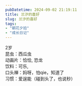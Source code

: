 ```yaml
---
pubDatetime: 2024-09-02 21:19:11
title: 兰汐的喜好
slug: 兰汐的喜好
tags:
- "朝花夕拾"
- "成长日记"
---
```


2岁  
昆虫：西瓜虫  
动画片：恰恰, 恐龙  
饮料：可乐,  
口头禅：妈呀，怕qie，知道了  
习惯：爱逞能（碰到头了，也说秒）